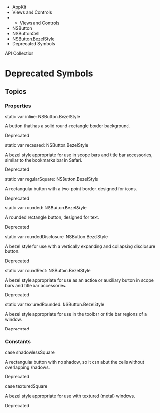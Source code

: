 

- AppKit
- Views and Controls
- 
  - Views and Controls
- NSButton
- NSButtonCell
- NSButton.BezelStyle
-  Deprecated Symbols 

API Collection

# Deprecated Symbols

## Topics

### Properties

static var inline: NSButton.BezelStyle

A button that has a solid round-rectangle border background.

Deprecated

static var recessed: NSButton.BezelStyle

A bezel style appropriate for use in scope bars and title bar accessories, similar to the bookmarks bar in Safari.

Deprecated

static var regularSquare: NSButton.BezelStyle

A rectangular button with a two-point border, designed for icons.

Deprecated

static var rounded: NSButton.BezelStyle

A rounded rectangle button, designed for text.

Deprecated

static var roundedDisclosure: NSButton.BezelStyle

A bezel style for use with a vertically expanding and collapsing disclosure button.

Deprecated

static var roundRect: NSButton.BezelStyle

A bezel style appropriate for use as an action or auxiliary button in scope bars and title bar accessories.

Deprecated

static var texturedRounded: NSButton.BezelStyle

A bezel style appropriate for use in the toolbar or title bar regions of a window.

Deprecated

### Constants

case shadowlessSquare

A rectangular button with no shadow, so it can abut the cells without overlapping shadows.

Deprecated

case texturedSquare

A bezel style appropriate for use with textured (metal) windows.

Deprecated

